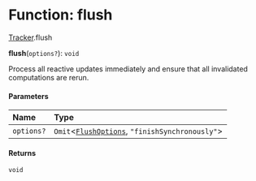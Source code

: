 # Function: flush

[Tracker](/auto-docs/free-layout-editor/modules/Tracker.md).flush

**flush**(`options?`): `void`

Process all reactive updates immediately and ensure that all invalidated computations are rerun.

#### Parameters

| Name | Type |
| :------ | :------ |
| `options?` | `Omit`<[`FlushOptions`](/auto-docs/free-layout-editor/interfaces/Tracker.FlushOptions.md), `"finishSynchronously"`> |

#### Returns

`void`
